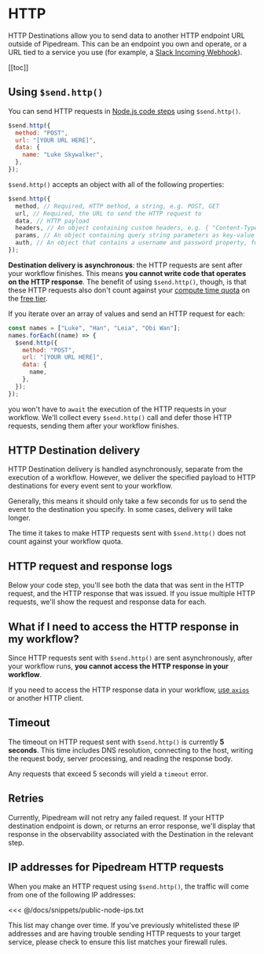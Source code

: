 # HTTP

HTTP Destinations allow you to send data to another HTTP endpoint URL outside of Pipedream. This can be an endpoint you own and operate, or a URL tied to a service you use (for example, a [Slack Incoming Webhook](https://api.slack.com/incoming-webhooks)).

[[toc]]

## Using `$send.http()`

You can send HTTP requests in [Node.js code steps](/workflows/steps/code/) using `$send.http()`.

```javascript
$send.http({
  method: "POST",
  url: "[YOUR URL HERE]",
  data: {
    name: "Luke Skywalker",
  },
});
```

`$send.http()` accepts an object with all of the following properties:

```javascript
$send.http({
  method, // Required, HTTP method, a string, e.g. POST, GET
  url, // Required, the URL to send the HTTP request to
  data, // HTTP payload
  headers, // An object containing custom headers, e.g. { "Content-Type": "application/json" }
  params, // An object containing query string parameters as key-value pairs
  auth, // An object that contains a username and password property, for HTTP basic auth
});
```

**Destination delivery is asynchronous**: the HTTP requests are sent after your workflow finishes. This means **you cannot write code that operates on the HTTP response**. The benefit of using `$send.http()`, though, is that these HTTP requests also don't count against your [compute time quota](/limits/#compute-time-per-day) on the [free tier](/pricing/#developer-tier).

If you iterate over an array of values and send an HTTP request for each:

```javascript
const names = ["Luke", "Han", "Leia", "Obi Wan"];
names.forEach((name) => {
  $send.http({
    method: "POST",
    url: "[YOUR URL HERE]",
    data: {
      name,
    },
  });
});
```

you won't have to `await` the execution of the HTTP requests in your workflow. We'll collect every `$send.http()` call and defer those HTTP requests, sending them after your workflow finishes.

## HTTP Destination delivery

HTTP Destination delivery is handled asynchronously, separate from the execution of a workflow. However, we deliver the specified payload to HTTP destinations for every event sent to your workflow.

Generally, this means it should only take a few seconds for us to send the event to the destination you specify. In some cases, delivery will take longer.

The time it takes to make HTTP requests sent with `$send.http()` does not count against your workflow quota.

## HTTP request and response logs

Below your code step, you'll see both the data that was sent in the HTTP request, and the HTTP response that was issued. If you issue multiple HTTP requests, we'll show the request and response data for each.

## What if I need to access the HTTP response in my workflow?

Since HTTP requests sent with `$send.http()` are sent asynchronously, after your workflow runs, **you cannot access the HTTP response in your workflow**.

If you need to access the HTTP response data in your workflow, [use `axios`](/workflows/steps/code/nodejs/http-requests/) or another HTTP client.

## Timeout

The timeout on HTTP request sent with `$send.http()` is currently **5 seconds**. This time includes DNS resolution, connecting to the host, writing the request body, server processing, and reading the response body.

Any requests that exceed 5 seconds will yield a `timeout` error.

## Retries

Currently, Pipedream will not retry any failed request. If your HTTP destination endpoint is down, or returns an error response, we'll display that response in the observability associated with the Destination in the relevant step.

## IP addresses for Pipedream HTTP requests

When you make an HTTP request using `$send.http()`, the traffic will come from one of the following IP addresses:

<<< @/docs/snippets/public-node-ips.txt

This list may change over time. If you've previously whitelisted these IP addresses and are having trouble sending HTTP requests to your target service, please check to ensure this list matches your firewall rules.

<Footer />

